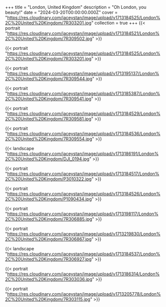 +++
title = "London, United Kingdom"
description = "Oh London, you beauty!"
date = "2024-03-20T00:00:00.000Z"
cover = "https://res.cloudinary.com/jaceystan/image/upload/v1713184525/London%2C%20United%20Kingdom/7R303201.jpg"
collection = true
+++
{{< portrait "https://res.cloudinary.com/jaceystan/image/upload/v1713184521/London%2C%20United%20Kingdom/7R309502.jpg" >}}

{{< portrait "https://res.cloudinary.com/jaceystan/image/upload/v1713184525/London%2C%20United%20Kingdom/7R303201.jpg" >}}

{{< portrait "https://res.cloudinary.com/jaceystan/image/upload/v1713195137/London%2C%20United%20Kingdom/7R309544.jpg" >}}

{{< portrait "https://res.cloudinary.com/jaceystan/image/upload/v1713185387/London%2C%20United%20Kingdom/7R309541.jpg" >}}

{{< portrait "https://res.cloudinary.com/jaceystan/image/upload/v1713184529/London%2C%20United%20Kingdom/7R309581.jpg" >}}

{{< portrait "https://res.cloudinary.com/jaceystan/image/upload/v1713184536/London%2C%20United%20Kingdom/7R309554.jpg" >}}

{{< landscape "https://res.cloudinary.com/jaceystan/image/upload/v1713186191/London%2C%20United%20Kingdom/DJI_0194.jpg" >}}

{{< portrait "https://res.cloudinary.com/jaceystan/image/upload/v1713184517/London%2C%20United%20Kingdom/P3010322.jpg" >}}

{{< portrait "https://res.cloudinary.com/jaceystan/image/upload/v1713184526/London%2C%20United%20Kingdom/P1090434.jpg" >}}

{{< portrait "https://res.cloudinary.com/jaceystan/image/upload/v1713198117/London%2C%20United%20Kingdom/7R306885.jpg" >}}

{{< portrait "https://res.cloudinary.com/jaceystan/image/upload/v1713219830/London%2C%20United%20Kingdom/7R306867.jpg" >}}

{{< landscape "https://res.cloudinary.com/jaceystan/image/upload/v1713184537/London%2C%20United%20Kingdom/7R306927.jpg" >}}

{{< portrait "https://res.cloudinary.com/jaceystan/image/upload/v1713186314/London%2C%20United%20Kingdom/7R303036.jpg" >}}

{{< portrait "https://res.cloudinary.com/jaceystan/image/upload/v1713205778/London%2C%20United%20Kingdom/7R303115.jpg" >}}
